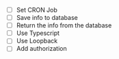 -   [ ] Set CRON Job
-   [ ] Save info to database
-   [ ] Return the info from the database
-   [ ] Use Typescript
-   [ ] Use Loopback
-   [ ] Add authorization
